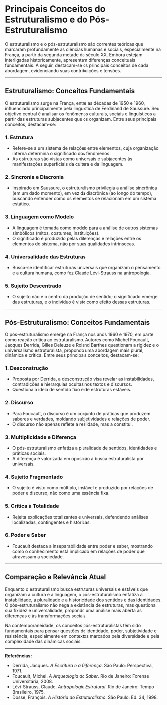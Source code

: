 
# Principais Conceitos do Estruturalismo e do Pós-Estruturalismo

O estruturalismo e o pós-estruturalismo são correntes teóricas que marcaram profundamente as ciências humanas e sociais, especialmente na França, a partir da segunda metade do século XX. Embora estejam interligadas historicamente, apresentam diferenças conceituais fundamentais. A seguir, destacam-se os principais conceitos de cada abordagem, evidenciando suas contribuições e tensões.

---

## Estruturalismo: Conceitos Fundamentais

O estruturalismo surge na França, entre as décadas de 1950 e 1960, influenciado principalmente pela linguística de Ferdinand de Saussure. Seu objetivo central é analisar os fenômenos culturais, sociais e linguísticos a partir das estruturas subjacentes que os organizam. Entre seus principais conceitos, destacam-se:

### 1. **Estrutura**
- Refere-se a um sistema de relações entre elementos, cuja organização interna determina o significado dos fenômenos.
- As estruturas são vistas como universais e subjacentes às manifestações superficiais da cultura e da linguagem.

### 2. **Sincronia e Diacronia**
- Inspirado em Saussure, o estruturalismo privilegia a análise sincrônica (em um dado momento), em vez da diacrônica (ao longo do tempo), buscando entender como os elementos se relacionam em um sistema estático.

### 3. **Linguagem como Modelo**
- A linguagem é tomada como modelo para a análise de outros sistemas simbólicos (mitos, costumes, instituições).
- O significado é produzido pelas diferenças e relações entre os elementos do sistema, não por suas qualidades intrínsecas.

### 4. **Universalidade das Estruturas**
- Busca-se identificar estruturas universais que organizam o pensamento e a cultura humana, como fez Claude Lévi-Strauss na antropologia.

### 5. **Sujeito Descentrado**
- O sujeito não é o centro da produção de sentido; o significado emerge das estruturas, e o indivíduo é visto como efeito dessas estruturas.

---

## Pós-Estruturalismo: Conceitos Fundamentais

O pós-estruturalismo emerge na França nos anos 1960 e 1970, em parte como reação crítica ao estruturalismo. Autores como Michel Foucault, Jacques Derrida, Gilles Deleuze e Roland Barthes questionam a rigidez e o universalismo estruturalista, propondo uma abordagem mais plural, dinâmica e crítica. Entre seus principais conceitos, destacam-se:

### 1. **Desconstrução**
- Proposta por Derrida, a desconstrução visa revelar as instabilidades, contradições e hierarquias ocultas nos textos e discursos.
- Questiona a ideia de sentido fixo e de estruturas estáveis.

### 2. **Discurso**
- Para Foucault, o discurso é um conjunto de práticas que produzem saberes e verdades, moldando subjetividades e relações de poder.
- O discurso não apenas reflete a realidade, mas a constitui.

### 3. **Multiplicidade e Diferença**
- O pós-estruturalismo enfatiza a pluralidade de sentidos, identidades e práticas sociais.
- A diferença é valorizada em oposição à busca estruturalista por universais.

### 4. **Sujeito Fragmentado**
- O sujeito é visto como múltiplo, instável e produzido por relações de poder e discurso, não como uma essência fixa.

### 5. **Crítica à Totalidade**
- Rejeita explicações totalizantes e universais, defendendo análises localizadas, contingentes e históricas.

### 6. **Poder e Saber**
- Foucault destaca a inseparabilidade entre poder e saber, mostrando como o conhecimento está implicado em relações de poder que atravessam a sociedade.

---

## Comparação e Relevância Atual

Enquanto o estruturalismo busca estruturas universais e estáveis que organizam a cultura e a linguagem, o pós-estruturalismo enfatiza a instabilidade, a pluralidade e a historicidade dos sentidos e das identidades. O pós-estruturalismo não nega a existência de estruturas, mas questiona sua fixidez e universalidade, propondo uma análise mais aberta às diferenças e às transformações sociais.

Na contemporaneidade, os conceitos pós-estruturalistas têm sido fundamentais para pensar questões de identidade, poder, subjetividade e resistência, especialmente em contextos marcados pela diversidade e pela complexidade das dinâmicas sociais.

---

**Referências:**
- Derrida, Jacques. *A Escritura e a Diferença*. São Paulo: Perspectiva, 1971.
- Foucault, Michel. *A Arqueologia do Saber*. Rio de Janeiro: Forense Universitária, 2008.
- Lévi-Strauss, Claude. *Antropologia Estrutural*. Rio de Janeiro: Tempo Brasileiro, 1975.
- Dosse, François. *A História do Estruturalismo*. São Paulo: Ed. 34, 1998.
```
